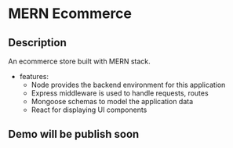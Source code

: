 # MERN Ecommerce   

## Description

An ecommerce store built with MERN stack.


* features:
  * Node provides the backend environment for this application
  * Express middleware is used to handle requests, routes
  * Mongoose schemas to model the application data
  * React for displaying UI components

## Demo will be publish soon 